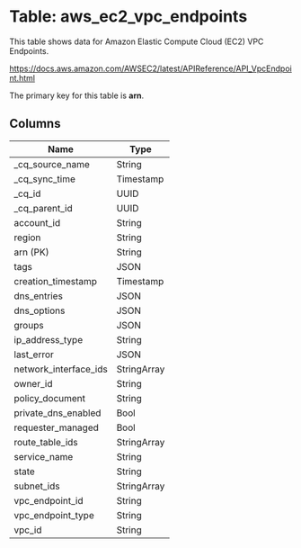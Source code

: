 # Table: aws_ec2_vpc_endpoints

This table shows data for Amazon Elastic Compute Cloud (EC2) VPC Endpoints.

https://docs.aws.amazon.com/AWSEC2/latest/APIReference/API_VpcEndpoint.html

The primary key for this table is **arn**.

## Columns

| Name          | Type          |
| ------------- | ------------- |
|_cq_source_name|String|
|_cq_sync_time|Timestamp|
|_cq_id|UUID|
|_cq_parent_id|UUID|
|account_id|String|
|region|String|
|arn (PK)|String|
|tags|JSON|
|creation_timestamp|Timestamp|
|dns_entries|JSON|
|dns_options|JSON|
|groups|JSON|
|ip_address_type|String|
|last_error|JSON|
|network_interface_ids|StringArray|
|owner_id|String|
|policy_document|String|
|private_dns_enabled|Bool|
|requester_managed|Bool|
|route_table_ids|StringArray|
|service_name|String|
|state|String|
|subnet_ids|StringArray|
|vpc_endpoint_id|String|
|vpc_endpoint_type|String|
|vpc_id|String|